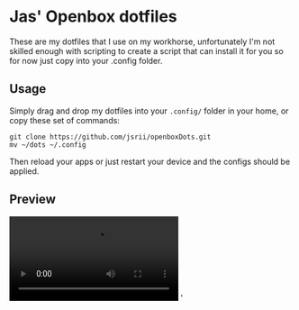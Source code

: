 # Jas' Openbox dotfiles

These are my dotfiles that I use on my workhorse, unfortunately I'm not skilled enough with scripting to create a script that can install it for you so for now just copy into your .config folder.

## Usage

Simply drag and drop my dotfiles into your ```.config/``` folder in your home, or copy these set of commands:

```
git clone https://github.com/jsrii/openboxDots.git
mv ~/dots ~/.config
```

Then reload your apps or just restart your device and the configs should be applied.

## Preview

<video src="GithubAssets/asset1.mp4" controls></video>
'
